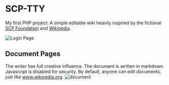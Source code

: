 # SCP-TTY

My first PHP project: A simple editable wiki heavily inspired by the fictional [SCP Foundation](https://en.wikipedia.org/wiki/SCP_Foundation) and [Wikipedia](https://en.wikipedia.org/wiki/Wikipedia).

![Login Page](https://user-images.githubusercontent.com/21267024/115915418-d5769200-a462-11eb-998a-a7a9e50f8b9c.png)

## Document Pages
The writer has full creative influence. The document is written in markdown.
Javascript is disabled for security. By default, anyone can edit documents, just like www.wikipedia.org.
![document](https://user-images.githubusercontent.com/21267024/115915745-44ec8180-a463-11eb-9ac1-17135bbc6d49.png)
